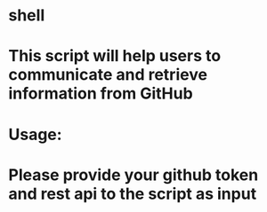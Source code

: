 # shell

# This script will help users to communicate and retrieve information from GitHub
# Usage:
# Please provide your github token and rest api to the script as input
